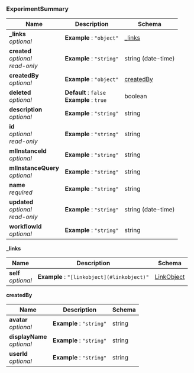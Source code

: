 
<a name="experimentsummary"></a>
### ExperimentSummary

|Name|Description|Schema|
|---|---|---|
|**_links**  <br>*optional*|**Example** : `"object"`|[_links](#experimentsummary-links)|
|**created**  <br>*optional*  <br>*read-only*|**Example** : `"string"`|string (date-time)|
|**createdBy**  <br>*optional*|**Example** : `"object"`|[createdBy](#experimentsummary-createdby)|
|**deleted**  <br>*optional*|**Default** : `false`  <br>**Example** : `true`|boolean|
|**description**  <br>*optional*|**Example** : `"string"`|string|
|**id**  <br>*optional*  <br>*read-only*|**Example** : `"string"`|string|
|**mlInstanceId**  <br>*optional*|**Example** : `"string"`|string|
|**mlInstanceQuery**  <br>*optional*|**Example** : `"string"`|string|
|**name**  <br>*required*|**Example** : `"string"`|string|
|**updated**  <br>*optional*  <br>*read-only*|**Example** : `"string"`|string (date-time)|
|**workflowId**  <br>*optional*|**Example** : `"string"`|string|

<a name="experimentsummary-links"></a>
**_links**

|Name|Description|Schema|
|---|---|---|
|**self**  <br>*optional*|**Example** : `"[linkobject](#linkobject)"`|[LinkObject](LinkObject.md#linkobject)|

<a name="experimentsummary-createdby"></a>
**createdBy**

|Name|Description|Schema|
|---|---|---|
|**avatar**  <br>*optional*|**Example** : `"string"`|string|
|**displayName**  <br>*optional*|**Example** : `"string"`|string|
|**userId**  <br>*optional*|**Example** : `"string"`|string|



